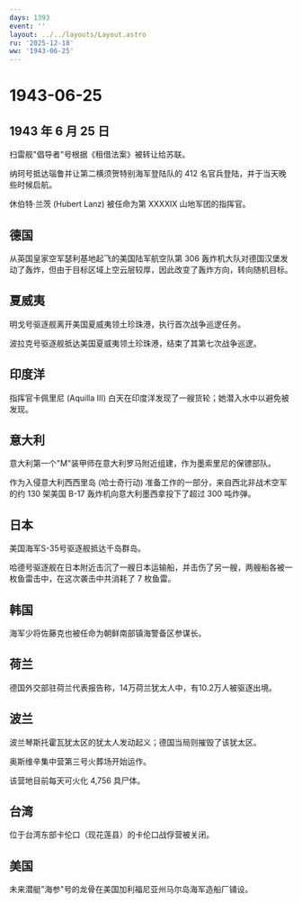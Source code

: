 ```yaml
---
days: 1393
event: ''
layout: ../../layouts/Layout.astro
ru: '2025-12-18'
ww: '1943-06-25'
---
```


# 1943-06-25

## 1943 年 6 月 25 日

扫雷舰"倡导者"号根据《租借法案》被转让给苏联。

纳珂号抵达瑙鲁并让第二横须贺特别海军登陆队的 412
名官兵登陆，并于当天晚些时候启航。

休伯特·兰茨 (Hubert Lanz) 被任命为第 XXXXIX 山地军团的指挥官。

## 德国

从英国皇家空军瑟利基地起飞的美国陆军航空队第 306
轰炸机大队对德国汉堡发动了轰炸，但由于目标区域上空云层较厚，因此改变了轰炸方向，转向随机目标。

## 夏威夷

明戈号驱逐舰离开美国夏威夷领土珍珠港，执行首次战争巡逻任务。

波拉克号驱逐舰抵达美国夏威夷领土珍珠港，结束了其第七次战争巡逻。

## 印度洋

指挥官卡佩里尼 (Aquilla III)
白天在印度洋发现了一艘货轮；她潜入水中以避免被发现。

## 意大利

意大利第一个"M"装甲师在意大利罗马附近组建，作为墨索里尼的保镖部队。

作为入侵意大利西西里岛 (哈士奇行动)
准备工作的一部分，来自西北非战术空军的约 130 架美国 B-17
轰炸机向意大利墨西拿投下了超过 300 吨炸弹。

## 日本

美国海军S-35号驱逐舰抵达千岛群岛。

哈德号驱逐舰在日本附近击沉了一艘日本运输船，并击伤了另一艘，两艘船各被一枚鱼雷击中，在这次袭击中共消耗了
7 枚鱼雷。

## 韩国

海军少将佐藤克也被任命为朝鲜南部镇海警备区参谋长。

## 荷兰

德国外交部驻荷兰代表报告称，14万荷兰犹太人中，有10.2万人被驱逐出境。

## 波兰

波兰琴斯托霍瓦犹太区的犹太人发动起义；德国当局则摧毁了该犹太区。

奥斯维辛集中营第三号火葬场开始运作。

该营地目前每天可火化 4,756 具尸体。

## 台湾

位于台湾东部卡伦口（现花莲县）的卡伦口战俘营被关闭。

## 美国

未来潜艇"海参"号的龙骨在美国加利福尼亚州马尔岛海军造船厂铺设。